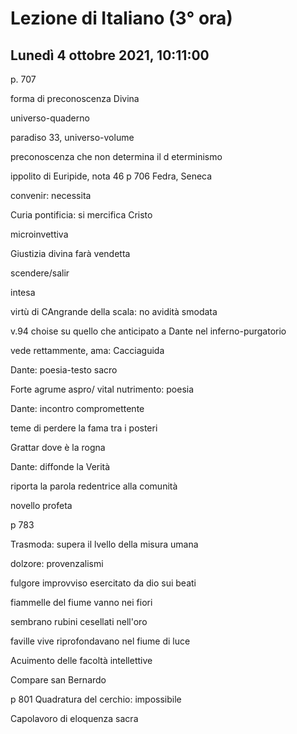 #  Lezione di Italiano (3° ora)
## Lunedì 4 ottobre 2021, 10:11:00

p. 707

forma di preconoscenza Divina 

universo-quaderno

paradiso 33, universo-volume

preconoscenza che non determina il d eterminismo

ippolito di Euripide, nota 46 p 706
Fedra, Seneca

convenir: necessita

Curia pontificia: si mercifica Cristo

microinvettiva

Giustizia divina farà vendetta

scendere/salir

intesa

virtù di CAngrande della scala: no avidità smodata

v.94 choise su quello che anticipato a Dante nel inferno-purgatorio

vede rettammente, ama: Cacciaguida

Dante: poesia-testo sacro

Forte agrume aspro/ 
vital nutrimento: poesia


Dante: incontro compromettente

teme di perdere la fama tra i posteri

Grattar dove è la rogna 

Dante: diffonde la Verità

riporta la parola redentrice alla comunità

novello profeta

p 783

Trasmoda: supera il lvello della misura umana

dolzore: provenzalismi

fulgore improvviso esercitato da dio sui beati

fiammelle del fiume vanno nei fiori

sembrano rubini cesellati nell'oro

faville vive riprofondavano nel fiume di luce

Acuimento delle facoltà intellettive

Compare san Bernardo

 
p 801 
Quadratura del cerchio: impossibile

Capolavoro di eloquenza sacra
<!--stackedit_data:
eyJoaXN0b3J5IjpbMTk2MzY3NDY3OCwyMDIwMDI5MDIsNzY1ND
k4NDM0LC0xMDg5ODA4MDY4LC02NTE2NDM3MjAsLTQ1NDIwNDA1
LC04OTQ1MjE4MSwxMDYxMDU4NTgyXX0=
-->
